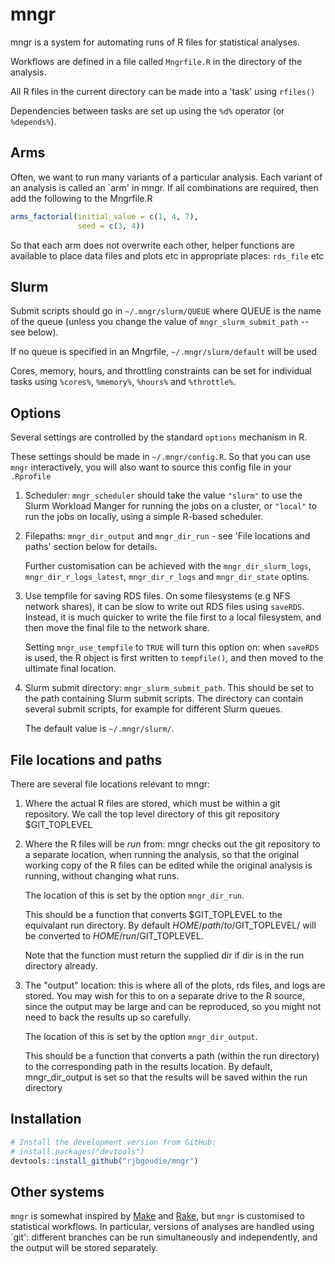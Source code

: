 mngr
====

mngr is a system for automating runs of R files for statistical
analyses.

Workflows are defined in a file called `Mngrfile.R` in the directory of the
analysis.

All R files in the current directory can be made into a 'task' using
```rfiles()```

Dependencies between tasks are set up using the ```%d%``` operator (or
```%depends%```).

Arms
----

Often, we want to run many variants of a particular analysis.
Each variant of an analysis is called an `arm' in mngr.
If all combinations are required, then add the following to the Mngrfile.R

``` r
arms_factorial(initial_value = c(1, 4, 7),
               seed = c(3, 4))
```

So that each arm does not overwrite each other, helper functions are available
to place data files and plots etc in appropriate places: ```rds_file``` etc

Slurm
-----

Submit scripts should go in ```~/.mngr/slurm/QUEUE``` where QUEUE is the name
of the queue (unless you change the value of ```mngr_slurm_submit_path``` -- see
below).

If no queue is specified in an Mngrfile, ```~/.mngr/slurm/default``` will be used

Cores, memory, hours, and throttling constraints can be set for individual
tasks using ```%cores%```, ```%memory%```, ```%hours%``` and ```%throttle%```.

Options
-------

Several settings are controlled by the standard ```options``` mechanism in R.

These settings should be made in ```~/.mngr/config.R```. So that you can use
```mngr``` interactively, you will also want to source this config file in
your ```.Rprofile```

1. Scheduler: ```mngr_scheduler``` should take the value ```"slurm"``` to use
   the Slurm Workload Manger for running the jobs on a cluster, or
   ```"local"``` to run the jobs on locally, using a simple R-based scheduler.

2. Filepaths: ```mngr_dir_output``` and ```mngr_dir_run``` - see 'File locations
   and paths' section below for details.

   Further customisation can be achieved with the ```mngr_dir_slurm_logs```,
   ```mngr_dir_r_logs_latest```, ```mngr_dir_r_logs``` and ```mngr_dir_state```
   optins.

3. Use tempfile for saving RDS files. On some filesystems (e.g NFS network
   shares), it can be slow to write out RDS files using ```saveRDS```. Instead,
   it is much quicker to write the file first to a local filesystem, and then
   move the final file to the network share.

   Setting ```mngr_use_tempfile``` to ```TRUE``` will turn this option on: when
   ```saveRDS``` is used, the R object is first written to ```tempfile()```,
   and then moved to the ultimate final location.

4. Slurm submit directory: ```mngr_slurm_submit_path```. This should be set to
   the path containing Slurm submit scripts. The directory can contain several
   submit scripts, for example for different Slurm queues.

   The default value is ```~/.mngr/slurm/```.

File locations and paths
------------------------

There are several file locations relevant to mngr:

1. Where the actual R files are stored, which must be within a git repository.
   We call the top level directory of this git repository $GIT_TOPLEVEL
2. Where the R files will be _run_ from: mngr checks out the git repository to
   a separate location, when running the analysis, so that the original working
   copy of the R files can be edited while the original analysis is running,
   without changing what runs.

   The location of this is set by the option ```mngr_dir_run```.

   This should be a function that converts $GIT_TOPLEVEL to the equivalant run
   directory. By default $HOME/path/to/$GIT_TOPLEVEL/ will be converted to
   $HOME/run/$GIT_TOPLEVEL.

   Note that the function must return the supplied dir if dir is in the run
   directory already.

3. The "output" location: this is where all of the plots, rds files, and logs
   are stored. You may wish for this to on a separate drive to the R source,
   since the output may be large and can be reproduced, so you might not need to
   back the results up so carefully.

   The location of this is set by the option ```mngr_dir_output```.

   This should be a function that converts a path (within the run directory) to
   the corresponding path in the results location. By default, mngr_dir_output
   is set so that the results will be saved within the run directory

Installation
------------

``` r
# Install the development version from GitHub:
# install.packages("devtools")
devtools::install_github("rjbgoudie/mngr")
```

Other systems
-------------

```mngr``` is somewhat inspired by
[Make](https://www.gnu.org/software/make/manual/make.html) and
[Rake](https://github.com/ruby/rake), but ```mngr``` is customised to
statistical workflows.
In particular, versions of analyses are handled using `git': different branches
can be run simultaneously and independently, and the output will be stored
separately.
